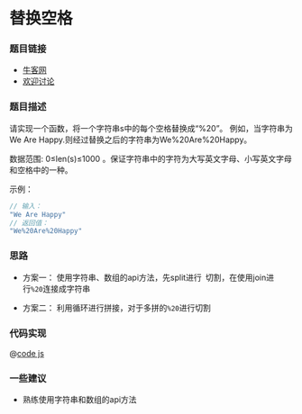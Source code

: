 # 替换空格





### 题目链接

- [牛客网](https://www.nowcoder.com/practice/0e26e5551f2b489b9f58bc83aa4b6c68)
- [欢迎讨论]()

### 题目描述

请实现一个函数，将一个字符串s中的每个空格替换成“%20”。
例如，当字符串为We Are Happy.则经过替换之后的字符串为We%20Are%20Happy。

数据范围: 0≤len(s)≤1000 。保证字符串中的字符为大写英文字母、小写英文字母和空格中的一种。


示例：

```js
// 输入：
"We Are Happy"
// 返回值：
"We%20Are%20Happy"

```

### 思路

- 方案一： 使用字符串、数组的api方法，先split进行` `切割，在使用join进行`%20`连接成字符串

- 方案二： 利用循环进行拼接，对于多拼的`%20`进行切割

### 代码实现

@[code js](@code/algorithm/剑指/数组和矩阵/replaceSpace.js)

### 一些建议

- 熟练使用字符串和数组的api方法